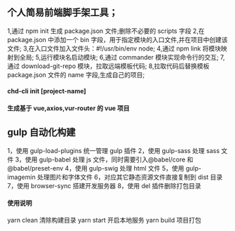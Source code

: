 ## 个人简易前端脚手架工具；

1,通过 npm init 生成 package.json 文件;删除不必要的 scripts 字段
2,在 package.json 中添加一个 bin 字段，用于指定模块的入口文件,并在项目中创建该文件;
3,在入口文件加入文件头：#!/usr/bin/env node;
4,通过 npm link 将模块映射到全局;
5,运行模块名启动模块;
6,通过 commander 模块实现命令行的交互;
7,通过 download-git-repo 模块，拉取远端模板代码;
8,拉取代码后替换模板 package.json 文件的 name 字段,生成自己的项目;

#### chd-cli init [project-name]

#### 生成基于 vue,axios,vur-router 的 vue 项目

## gulp 自动化构建

1，使用 gulp-load-plugins 统一管理 gulp 插件
2，使用 gulp-sass 处理 sass 文件
3，使用 gulp-babel 处理 js 文件，同时需要引入@babel/core 和@babel/preset-env
4，使用 gulp-swig 处理 html 文件
5，使用 gulp-imagemin 处理图片和字体文件
6，对应其它静态资源文件直接复制到 dist 目录
7，使用 browser-sync 搭建开发服务器
8，使用 del 插件删除打包目录

#### 使用说明

yarn clean 清除构建目录
yarn start 开启本地服务
yarn build 项目打包
